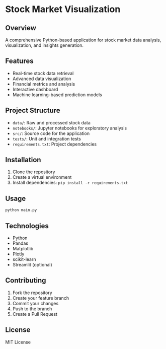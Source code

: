 # Stock Market Visualization

## Overview
A comprehensive Python-based application for stock market data analysis, visualization, and insights generation.

## Features
- Real-time stock data retrieval
- Advanced data visualization
- Financial metrics and analysis
- Interactive dashboard
- Machine learning-based prediction models

## Project Structure
- `data/`: Raw and processed stock data
- `notebooks/`: Jupyter notebooks for exploratory analysis
- `src/`: Source code for the application
- `tests/`: Unit and integration tests
- `requirements.txt`: Project dependencies

## Installation
1. Clone the repository
2. Create a virtual environment
3. Install dependencies: `pip install -r requirements.txt`

## Usage
```bash
python main.py
```

## Technologies
- Python
- Pandas
- Matplotlib
- Plotly
- scikit-learn
- Streamlit (optional)

## Contributing
1. Fork the repository
2. Create your feature branch
3. Commit your changes
4. Push to the branch
5. Create a Pull Request

## License
MIT License
